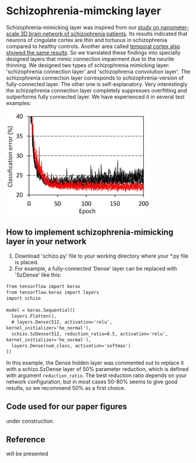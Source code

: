 # Schizophrenia-mimcking layer
Schizophrenia-mimicking layer was inspired from our [study on nanometer-scale 3D brain network of schizophrenia patients](https://www.nature.com/articles/s41398-019-0427-4). Its results indicated that neurons of cingulate cortex are thin and tortuous in schizophrenia compared to healthy controls. Another area called [temporal cortex also showed the same results](https://arxiv.org/abs/2007.00212). So we translated these findings into specially designed layers that mimic connection impairment due to the neurite thinning. We designed two types of schizophrenia mimicking layer: 'schizophrenia connection layer' and 'schizophrenia convolution layer'. The schizophrenia connection layer corresponds to schizophrenia-version of fully-connected layer. The other one is self-explanatory. Very interestingly the schizophrenia connection layer completely suppresses overfitting and outperforms fully connected layer. We have experienced it in several test examples: <BR><BR>
![training example](pics/CIFAR_CNN_ConcurrTraj200913.png)

## How to implement schizophrenia-mimicking layer in your network
1. Download 'schizo.py' file to your working directory where your *.py file is placed.
2. For example, a fully-connected 'Dense' layer can be replaced with 'SzDense' like this: 
```
from tensorflow import keras
from tensorflow.keras import layers
import schizo

model = keras.Sequential([
  layers.Flatten(),
  # layers.Dense(512, activation='relu', kernel_initializer='he_normal'),
  schizo.SzDense(512, reduction_ratio=0.5, activation='relu', kernel_initializer='he_normal'),
  layers.Dense(num_class, activation='softmax')
])
```
In this example, the Dense hidden layer was commented out to replace it with a schizo.SzDense layer of 50% parameter reduction, which is defined with argument `reduction_ratio`. The best reduction ratio depends on your network configuration, but in most cases 50-80% seems to give good results, so we recommend 50% as a first choice. 

## Code used for our paper figures
under construction.

## Reference
will be presented
